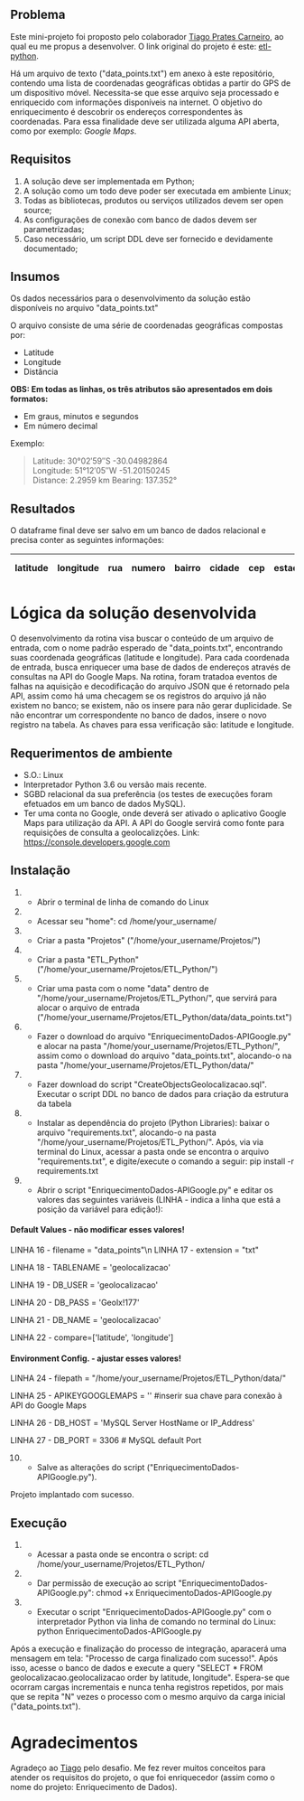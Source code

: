 ## Problema

Este mini-projeto foi proposto pelo colaborador [Tiago Prates Carneiro](https://github.com/tpcarneiro), ao qual eu me propus a desenvolver. O link original do projeto é este: [etl-python](https://github.com/tpcarneiro/dev-etl-python).

Há um arquivo de texto ("data_points.txt") em anexo à este repositório, contendo uma lista de coordenadas geográficas obtidas a partir do GPS de um dispositivo móvel. Necessita-se que esse arquivo seja processado e enriquecido com informações disponíveis na internet. O objetivo do enriquecimento é descobrir os endereços correspondentes às coordenadas. Para essa finalidade deve ser utilizada alguma API aberta, como por exemplo: _Google Maps_.

## Requisitos

1. A solução deve ser implementada em Python;
2. A solução como um todo deve poder ser executada em ambiente Linux;
3. Todas as bibliotecas, produtos ou serviços utilizados devem ser open source;
4. As configurações de conexão com banco de dados devem ser parametrizadas;
5. Caso necessário, um script DDL deve ser fornecido e devidamente documentado;

## Insumos

Os dados necessários para o desenvolvimento da solução estão disponíveis no arquivo "data_points.txt"

O arquivo consiste de uma série de coordenadas geográficas compostas por:

- Latitude
- Longitude
- Distância

**OBS: Em todas as linhas, os três atributos são apresentados em dois formatos:**

- Em graus, minutos e segundos
- Em número decimal

Exemplo:

> Latitude: 30°02′59″S   -30.04982864  
> Longitude: 51°12′05″W   -51.20150245  
> Distance: 2.2959 km  Bearing: 137.352°  

## Resultados

O dataframe final deve ser salvo em um banco de dados relacional e precisa conter as seguintes informações:

latitude|longitude|rua|numero|bairro|cidade|cep|estado|pais|endereço completo
--------|---------|---|------|------|------|---|------|----|-----------------

# Lógica da solução desenvolvida

O desenvolvimento da rotina visa buscar o conteúdo de um arquivo de entrada, com o nome padrão esperado de "data_points.txt", encontrando suas coordenada geográficas (latitude e longitude). Para cada coordenada de entrada, busca enriquecer uma base de dados de endereços através de consultas na API do Google Maps. Na rotina, foram tratadoa eventos de falhas na aquisição e decodificação do arquivo JSON que é retornado pela API, assim como há uma checagem se os registros do arquivo já não existem no banco; se existem, não os insere para não gerar duplicidade. Se não encontrar um correspondente no banco de dados, insere o novo registro na tabela. As chaves para essa verificação são: latitude e longitude.

## Requerimentos de ambiente

- S.O.: Linux
- Interpretador Python 3.6 ou versão mais recente.
- SGBD relacional da sua preferência (os testes de execuções foram efetuados em um banco de dados MySQL).
- Ter uma conta no Google, onde deverá ser ativado o aplicativo Google Maps para utilização da API. A API do Google servirá como fonte para requisições de consulta a geolocalizções. Link: https://console.developers.google.com

## Instalação

1. - Abrir o terminal de linha de comando do Linux
2. - Acessar seu "home": cd /home/your_username/
3. - Criar a pasta "Projetos" ("/home/your_username/Projetos/")
4. - Criar a pasta "ETL_Python" ("/home/your_username/Projetos/ETL_Python/")
5. - Criar uma pasta com o nome "data" dentro de "/home/your_username/Projetos/ETL_Python/", que servirá para alocar o arquivo de entrada ("/home/your_username/Projetos/ETL_Python/data/data_points.txt")
6. - Fazer o download do arquivo "EnriquecimentoDados-APIGoogle.py" e alocar na pasta "/home/your_username/Projetos/ETL_Python/", assim como o download do arquivo "data_points.txt", alocando-o na pasta "/home/your_username/Projetos/ETL_Python/data/"
7. - Fazer download do script "CreateObjectsGeolocalizacao.sql". Executar o script DDL no banco de dados para criação da estrutura da tabela
8. - Instalar as dependência do projeto (Python Libraries): baixar o arquivo "requirements.txt", alocando-o na pasta "/home/your_username/Projetos/ETL_Python/". Após, via via terminal do Linux, acessar a pasta onde se encontra o arquivo "requirements.txt", e digite/execute o comando a seguir: pip install -r requirements.txt
9. - Abrir o script "EnriquecimentoDados-APIGoogle.py" e editar os valores das seguintes variáveis (LINHA - indica a linha que está a posição da variável para edição!):

#### Default Values - não modificar esses valores!
LINHA 16 - filename = "data_points"\n
LINHA 17 - extension = "txt"

LINHA 18 - TABLENAME = 'geolocalizacao'

LINHA 19 - DB_USER = 'geolocalizacao'

LINHA 20 - DB_PASS = 'Geolx!177'

LINHA 21 - DB_NAME = 'geolocalizacao'

LINHA 22 - compare=['latitude', 'longitude']

#### Environment Config. - ajustar esses valores!
LINHA 24 - filepath = "/home/your_username/Projetos/ETL_Python/data/"

LINHA 25 - APIKEYGOOGLEMAPS = '' #inserir sua chave para conexão à API do Google Maps

LINHA 26 - DB_HOST = 'MySQL Server HostName or IP_Address'

LINHA 27 - DB_PORT = 3306 # MySQL default Port

10. - Salve as alterações do script ("EnriquecimentoDados-APIGoogle.py").

Projeto implantado com sucesso.

## Execução

1. - Acessar a pasta onde se encontra o script: cd /home/your_username/Projetos/ETL_Python/
2. - Dar permissão de execução ao script "EnriquecimentoDados-APIGoogle.py": chmod +x EnriquecimentoDados-APIGoogle.py
3. - Executar o script "EnriquecimentoDados-APIGoogle.py" com o interpretador Python via linha de comando no terminal do Linux: python EnriquecimentoDados-APIGoogle.py

Após a execução e finalização do processo de integração, aparacerá uma mensagem em tela: "Processo de carga finalizado com sucesso!". Após isso, acesse o banco de dados e execute a query "SELECT * FROM geolocalizacao.geolocalizacao order by latitude, longitude". Espera-se que ocorram cargas incrementais e nunca tenha registros repetidos, por mais que se repita "N" vezes o processo com o mesmo arquivo da carga inicial ("data_points.txt").

# Agradecimentos
Agradeço ao [Tiago](https://github.com/tpcarneiro) pelo desafio. Me fez rever muitos conceitos para atender os requisitos do projeto, o que foi enriquecedor (assim como o nome do projeto: Enriquecimento de Dados).

